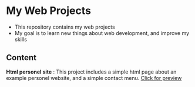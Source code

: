 # My Web Projects
- This repository contains my web projects
- My goal is to learn new things about web development, and improve my skills

## Content
**Html personel site** : This project includes a simple html page about an example personel website, and a simple contact menu. [Click for preview](https://burakhan29.github.io/web-projects/basic-html-personal-site/ "Click for preview")
